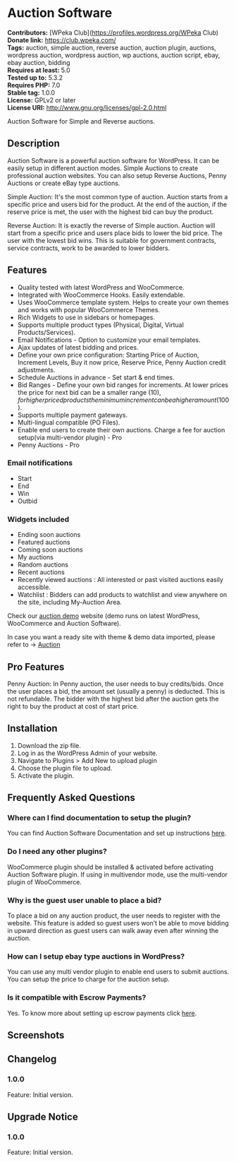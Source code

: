 # Auction Software #
**Contributors:** [WPeka Club](https://profiles.wordpress.org/WPeka Club)  
**Donate link:** https://club.wpeka.com/  
**Tags:** auction, simple auction, reverse auction, auction plugin, auctions, wordpress auction, wordpress auction, wp auctions, auction script, ebay, ebay auction, bidding  
**Requires at least:** 5.0  
**Tested up to:** 5.3.2  
**Requires PHP:** 7.0  
**Stable tag:** 1.0.0  
**License:** GPLv2 or later  
**License URI:** http://www.gnu.org/licenses/gpl-2.0.html  

Auction Software for Simple and Reverse auctions.

## Description ##

Auction Software is a powerful auction software for WordPress. It can be easily setup in different auction modes. Simple Auctions to create professional auction websites. You can also setup Reverse Auctions, Penny Auctions or create eBay type auctions.

Simple Auction: It's the most common type of auction. Auction starts from a specific price and users bid for the product. At the end of the auction, if the reserve price is met, the user with the highest bid can buy the product.

Reverse Auction: It is exactly the reverse of Simple auction. Auction will start from a specific price and users place bids to lower the bid price. The user with the lowest bid wins. This is suitable for government contracts, service contracts, work to be awarded to lower bidders.

## Features ##

- Quality tested with latest WordPress and WooCommerce.
- Integrated with WooCommerce Hooks. Easily extendable.
- Uses WooCommerce template system. Helps to create your own themes and works with popular WooCommerce Themes.
- Rich Widgets to use in sidebars or homepages.
- Supports multiple product types (Physical, Digital, Virtual Products/Services).
- Email Notifications - Option to customize your email templates.
- Ajax updates of latest bidding and prices.
- Define your own price configuration: Starting Price of Auction, Increment Levels, Buy it now price, Reserve Price, Penny Auction credit adjustments.
- Schedule Auctions in advance - Set start & end times.
- Bid Ranges - Define your own bid ranges for increments. At lower prices the price for next bid can be a smaller range ($10), for higher priced products the minimum increment can be a higher amount ($100).
- Supports multiple payment gateways.
- Multi-lingual compatible (PO Files).
- Enable end users to create their own auctions. Charge a fee for auction setup(via multi-vendor plugin) - Pro
- Penny Auctions - Pro

### Email notifications ###
- Start
- End
- Win
- Outbid

### Widgets included ###
- Ending soon auctions
- Featured auctions
- Coming soon auctions
- My auctions
- Random auctions
- Recent auctions
- Recently viewed auctions : All interested or past visited auctions easily accessible.
- Watchlist : Bidders can add products to watchlist and view anywhere on the site, including My-Auction Area.

Check our [auction demo](https://demo.wpeka.com/woo-auction-software/) website (demo runs on latest WordPress, WooCommerce and Auction Software).

In case you want a ready site with theme & demo data imported, please refer to -> [Auction](https://ccreadysites.cyberchimps.com/woo-auction/)

## Pro Features ##
Penny Auction: In Penny auction, the user needs to buy credits/bids. Once the user places a bid, the amount set (usually a penny) is deducted. This is not refundable. The bidder with the highest bid after the auction gets the right to buy the product at cost of start price.

## Installation ##

1. Download the zip file.
2. Log in as the WordPress Admin of your website.
3. Navigate to Plugins > Add New to upload plugin
4. Choose the plugin file to upload.
5. Activate the plugin.

## Frequently Asked Questions ##

### Where can I find documentation to setup the plugin? ###
You can find Auction Software Documentation and set up instructions [here](https://docs.wpeka.com/woo-auction/).

### Do I need any other plugins? ###
WooCommerce plugin should be installed & activated before activating Auction Software plugin. If using in multivendor mode, use the multi-vendor plugin of WooCommerce.

### Why is the guest user unable to place a bid? ###
To place a bid on any auction product, the user needs to register with the website. This feature is added so guest users won’t be able to move bidding in upward direction as guest users can walk away even after winning the auction.

### How can I setup ebay type auctions in WordPress?
You can use any multi vendor plugin to enable end users to submit auctions. You can setup the price to charge for the auction setup.
###
### Is it compatible with Escrow Payments? ###
Yes. To know more about setting up escrow payments click [here](https://docs.wpeka.com/woo-auction/integration-with-escrow-payments).

## Screenshots ##

## Changelog ##
### 1.0.0 ###
Feature: Initial version.

## Upgrade Notice ##
### 1.0.0 ###
Feature: Initial version.
